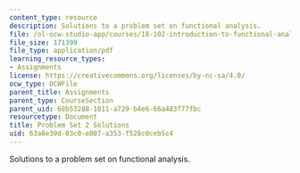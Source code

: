 ```yaml
---
content_type: resource
description: Solutions to a problem set on functional analysis.
file: /ol-ocw-studio-app/courses/18-102-introduction-to-functional-analysis-spring-2009/63a8e39d03c0e007a353f528c0ceb5c4_MIT18_102s09_sol_pset02.pdf
file_size: 171399
file_type: application/pdf
learning_resource_types:
- Assignments
license: https://creativecommons.org/licenses/by-nc-sa/4.0/
ocw_type: OCWFile
parent_title: Assignments
parent_type: CourseSection
parent_uid: 68b53288-1011-a729-b4e6-66a483f77fbc
resourcetype: Document
title: Problem Set 2 Solutions
uid: 63a8e39d-03c0-e007-a353-f528c0ceb5c4
---
```

Solutions to a problem set on functional analysis.